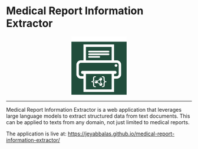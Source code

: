 # Medical Report Information Extractor
<p align="center">
<img src="/assets/marie_bg_logo.svg" alt="App logo" width="150">
</p>
<hr>

Medical Report Information Extractor is a web application that leverages large language models to extract structured data from text documents. This can be applied to texts from any domain, not just limited to medical reports.

The application is live at: https://jeyabbalas.github.io/medical-report-information-extractor/

